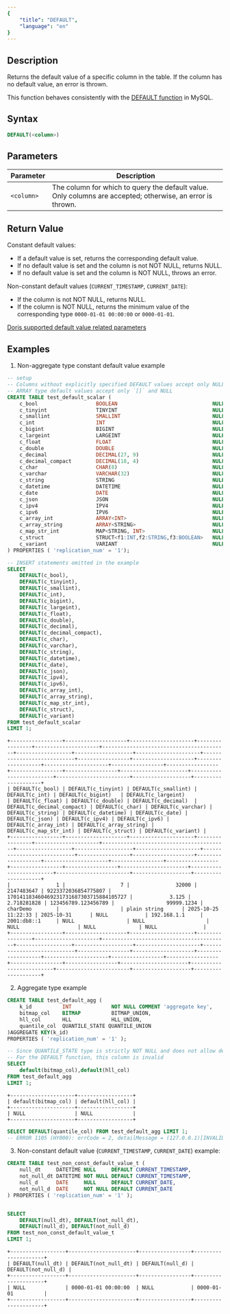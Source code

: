 ```yaml
---
{
    "title": "DEFAULT",
    "language": "en"
}
---
```


## Description

Returns the default value of a specific column in the table. If the column has no default value, an error is thrown.

This function behaves consistently with the [DEFAULT function](https://dev.mysql.com/doc/refman/8.4/en/miscellaneous-functions.html#function_default) in MySQL.

## Syntax

```sql
DEFAULT(<column>)
```

## Parameters

| Parameter  | Description                                                                                                |
| ---------- | ---------------------------------------------------------------------------------------------------------- |
| `<column>` | The column for which to query the default value. Only columns are accepted; otherwise, an error is thrown. |

## Return Value

Constant default values:
- If a default value is set, returns the corresponding default value.
- If no default value is set and the column is not NOT NULL, returns NULL.
- If no default value is set and the column is NOT NULL, throws an error.

Non-constant default values (`CURRENT_TIMESTAMP`, `CURRENT_DATE`):
- If the column is not NOT NULL, returns NULL.
- If the column is NOT NULL, returns the minimum value of the corresponding type `0000-01-01 00:00:00` or `0000-01-01`.

[Doris supported default value related parameters](https://doris.apache.org/docs/dev/sql-manual/sql-statements/table-and-view/table/CREATE-TABLE#column-default-value-related-parameters)

## Examples

1. Non-aggregate type constant default value example
```sql
-- setup
-- Columns without explicitly specified DEFAULT values accept only NULL as default
-- ARRAY type default values accept only `[]` and NULL
CREATE TABLE test_default_scalar (
    c_bool                   BOOLEAN                               NULL     DEFAULT 1,
    c_tinyint                TINYINT                               NULL     DEFAULT 7,
    c_smallint               SMALLINT                              NULL     DEFAULT 32000,
    c_int                    INT                                   NULL     DEFAULT 2147483647,
    c_bigint                 BIGINT                                NULL     DEFAULT 9223372036854775807,
    c_largeint               LARGEINT                              NULL     DEFAULT '170141183460469231731687303715884105727',
    c_float                  FLOAT                                 NULL     DEFAULT 3.125,
    c_double                 DOUBLE                                NULL     DEFAULT 2.718281828,
    c_decimal                DECIMAL(27, 9)                        NULL     DEFAULT '123456789.123456789',
    c_decimal_compact        DECIMAL(18, 4)                        NULL     DEFAULT '99999.1234',
    c_char                   CHAR(8)                               NULL     DEFAULT 'charDemo',
    c_varchar                VARCHAR(32)                           NULL     DEFAULT '',
    c_string                 STRING                                NULL     DEFAULT 'plain string',
    c_datetime               DATETIME                              NULL     DEFAULT '2025-10-25 11:22:33',
    c_date                   DATE                                  NULL     DEFAULT '2025-10-31',
    c_json                   JSON                                  NULL,
    c_ipv4                   IPV4                                  NULL     DEFAULT '192.168.1.1',
    c_ipv6                   IPV6                                  NULL     DEFAULT '2001:db8::1',
    c_array_int              ARRAY<INT>                            NULL     DEFAULT '[]',
    c_array_string           ARRAY<STRING>                         NULL,
    c_map_str_int            MAP<STRING, INT>                      NULL,
    c_struct                 STRUCT<f1:INT,f2:STRING,f3:BOOLEAN>   NULL,
    c_variant                VARIANT                               NULL
) PROPERTIES ( 'replication_num' = '1');

-- INSERT statements omitted in the example
SELECT
    DEFAULT(c_bool),
    DEFAULT(c_tinyint),
    DEFAULT(c_smallint),
    DEFAULT(c_int),
    DEFAULT(c_bigint),
    DEFAULT(c_largeint),
    DEFAULT(c_float),
    DEFAULT(c_double),
    DEFAULT(c_decimal),
    DEFAULT(c_decimal_compact),
    DEFAULT(c_char),
    DEFAULT(c_varchar),
    DEFAULT(c_string),
    DEFAULT(c_datetime),
    DEFAULT(c_date),
    DEFAULT(c_json),
    DEFAULT(c_ipv4),
    DEFAULT(c_ipv6),
    DEFAULT(c_array_int),
    DEFAULT(c_array_string),
    DEFAULT(c_map_str_int),
    DEFAULT(c_struct),
    DEFAULT(c_variant)
FROM test_default_scalar
LIMIT 1;
```
```text
+-----------------+--------------------+---------------------+----------------+---------------------+-----------------------------------------+------------------+-------------------+---------------------+----------------------------+-----------------+--------------------+-------------------+---------------------+-----------------+-----------------+-----------------+-----------------+----------------------+-------------------------+------------------------+-------------------+--------------------+
| DEFAULT(c_bool) | DEFAULT(c_tinyint) | DEFAULT(c_smallint) | DEFAULT(c_int) | DEFAULT(c_bigint)   | DEFAULT(c_largeint)                     | DEFAULT(c_float) | DEFAULT(c_double) | DEFAULT(c_decimal)  | DEFAULT(c_decimal_compact) | DEFAULT(c_char) | DEFAULT(c_varchar) | DEFAULT(c_string) | DEFAULT(c_datetime) | DEFAULT(c_date) | DEFAULT(c_json) | DEFAULT(c_ipv4) | DEFAULT(c_ipv6) | DEFAULT(c_array_int) | DEFAULT(c_array_string) | DEFAULT(c_map_str_int) | DEFAULT(c_struct) | DEFAULT(c_variant) |
+-----------------+--------------------+---------------------+----------------+---------------------+-----------------------------------------+------------------+-------------------+---------------------+----------------------------+-----------------+--------------------+-------------------+---------------------+-----------------+-----------------+-----------------+-----------------+----------------------+-------------------------+------------------------+-------------------+--------------------+
|               1 |                  7 |               32000 |     2147483647 | 9223372036854775807 | 170141183460469231731687303715884105727 |            3.125 |       2.718281828 | 123456789.123456789 |                 99999.1234 | charDemo        |                    | plain string      | 2025-10-25 11:22:33 | 2025-10-31      | NULL            | 192.168.1.1     | 2001:db8::1     | NULL                 | NULL                    | NULL                   | NULL              | NULL               |
+-----------------+--------------------+---------------------+----------------+---------------------+-----------------------------------------+------------------+-------------------+---------------------+----------------------------+-----------------+--------------------+-------------------+---------------------+-----------------+-----------------+-----------------+-----------------+----------------------+-------------------------+------------------------+-------------------+--------------------+
```

2. Aggregate type example
```sql
CREATE TABLE test_default_agg (
    k_id          INT             NOT NULL COMMENT 'aggregate key',
    bitmap_col    BITMAP          BITMAP_UNION,
    hll_col       HLL             HLL_UNION,
    quantile_col  QUANTILE_STATE QUANTILE_UNION
)AGGREGATE KEY(k_id)
PROPERTIES ( 'replication_num' = '1' );

-- Since QUANTILE_STATE type is strictly NOT NULL and does not allow default values
-- For the DEFAULT function, this column is invalid
SELECT
    default(bitmap_col),default(hll_col)
FROM test_default_agg
LIMIT 1;
```
```text
+---------------------+------------------+
| default(bitmap_col) | default(hll_col) |
+---------------------+------------------+
| NULL                | NULL             |
+---------------------+------------------+
```

```sql
SELECT DEFAULT(quantile_col) FROM test_default_agg LIMIT 1;
-- ERROR 1105 (HY000): errCode = 2, detailMessage = (127.0.0.1)[INVALID_ARGUMENT]Column 'quantile_col' is NOT NULL but has no default value
```

3. Non-constant default value (`CURRENT_TIMESTAMP`, `CURRENT_DATE`) example:
```sql
CREATE TABLE test_non_const_default_value_t (
	null_dt     DATETIME NULL     DEFAULT CURRENT_TIMESTAMP,
    not_null_dt DATETIME NOT NULL DEFAULT CURRENT_TIMESTAMP,
    null_d      DATE     NULL     DEFAULT CURRENT_DATE,
    not_null_d  DATE     NOT NULL DEFAULT CURRENT_DATE
) PROPERTIES ( 'replication_num' = '1' );


SELECT
	DEFAULT(null_dt), DEFAULT(not_null_dt),
	DEFAULT(null_d), DEFAULT(not_null_d)
FROM test_non_const_default_value_t
LIMIT 1;
```
```text
+------------------+----------------------+-----------------+---------------------+
| DEFAULT(null_dt) | DEFAULT(not_null_dt) | DEFAULT(null_d) | DEFAULT(not_null_d) |
+------------------+----------------------+-----------------+---------------------+
| NULL             | 0000-01-01 00:00:00  | NULL            | 0000-01-01          |
+------------------+----------------------+-----------------+---------------------+
```
